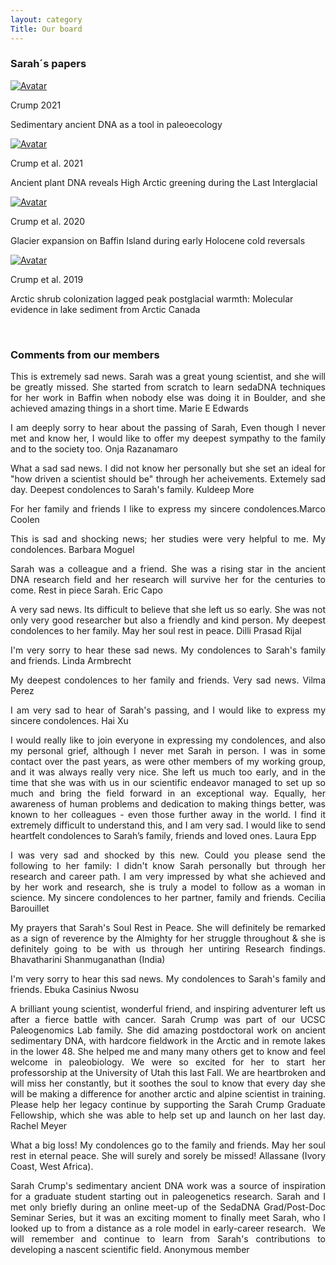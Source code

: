 ```yaml
---
layout: category
Title: Our board
---
```


<div class="section">
<h3 class="section-title underline">Sarah´s papers</h3>
</div>

<div class="avatar">

<div class ="member">
<div class="square"><a href="https://www.nature.com/articles/s43017-021-00158-8" target="_blank"><img src="{{ "/assets/crump_papers/crump2021b.jpg" | relative_url }}" alt="Avatar" /></a></div>
<p>Crump 2021</p>
<p>Sedimentary ancient DNA as a tool in paleoecology</p>
</div>

<div class ="member">
<div class="square"><a href="https://www.pnas.org/doi/abs/10.1073/pnas.2019069118" target="_blank"><img src="{{ "/assets/crump_papers/crump2021a.jpg" | relative_url }}" alt="Avatar" /></a></div>
<p>Crump et al. 2021</p>
<p>Ancient plant DNA reveals High Arctic greening during the Last Interglacial</p>
</div>

<div class ="member">
<div class="square"><a href="https://www.sciencedirect.com/science/article/abs/pii/S0277379120303814" target="_blank"><img src="{{ "/assets/crump_papers/crump2020.jpg" | relative_url }}" alt="Avatar" /></a></div>
<p>Crump et al. 2020</p>
<p>Glacier expansion on Baffin Island during early Holocene cold reversals</p>
</div>
  
<div class ="member">
<div class="square"><a href="https://onlinelibrary.wiley.com/doi/abs/10.1111/gcb.14836" target="_blank"><img src="{{ "/assets/crump_papers/crump2019.jpg" | relative_url }}" alt="Avatar" /></a></div>
<p>Crump et al. 2019</p>
<p>Arctic shrub colonization lagged peak postglacial warmth: Molecular evidence in lake sediment from Arctic Canada</p>
</div>
<br>  
</div>

<div class="intro">
<h3 class="section-title underline">Comments from our members</h3>
<p align="justify"> This is extremely sad news. Sarah was a great young scientist, and she will be greatly missed. She started from scratch to learn sedaDNA techniques for her work in Baffin when nobody else was doing it in Boulder, and she achieved amazing things in a short time. Marie E Edwards</p>
<p align="justify"> I am deeply sorry to hear about the passing of Sarah, Even though I never met and know her, I would like to offer my deepest sympathy to the family and to the society too. Onja Razanamaro</p>
<p align="justify"> What a sad sad news. I did not know her personally but she set an ideal for "how driven a scientist should be" through her acheivements. Extemely sad day. Deepest condolences to Sarah's family. Kuldeep More</p>  
<p align="justify"> For her family and friends I like to express my sincere condolences.Marco Coolen </p>
<p align="justify">This is sad and shocking news; her studies were very helpful to me. My condolences. Barbara Moguel </p>
<p align="justify">Sarah was a colleague and a friend. She was a rising star in the ancient DNA research field and her 
research will survive her for the centuries to come. Rest in piece Sarah. Eric Capo </p>
<p align="justify">A very sad news. Its difficult to believe that she left us so early. She was not only very good researcher but also a friendly and kind person. My deepest condolences to her family. May her soul rest in peace. Dilli Prasad Rijal</p>  
<p align="justify">I'm very sorry to hear these sad news. My condolences to Sarah's family and friends. Linda Armbrecht</p>
<p align="justify">My deepest condolences to her family and friends. Very sad news. Vilma Perez</p> 
<p align="justify">I am very sad to hear of Sarah's passing, and I would like to express my sincere condolences. Hai Xu</p> 
<p align="justify">I would really like to join everyone in expressing my condolences, and also my personal grief, although I never met Sarah in person. I was in some contact over the past years, as were other members of my working group, and it was always really very nice.
She left us much too early, and in the time that she was with us in our scientific endeavor managed to set up so much and bring the field forward in an exceptional way. Equally, her awareness of human problems and dedication to making things better, was known to her colleagues - even those further away in the world. I find it extremely difficult to understand this, and I am very sad. I would like to send heartfelt condolences to Sarah’s family, friends and loved ones. Laura Epp</p> 
<p align="justify">I was very sad and shocked by this new. Could you please send the following to her family:
I didn't know Sarah personally but through her research and career path. I am very impressed by what she achieved and by her work and research, she is truly a model to follow as a woman in science. My sincere condolences to her partner, family and friends. Cecilia Barouillet</p> 
<p align="justify">My prayers that Sarah's Soul Rest in Peace. She will definitely be remarked as a sign of reverence by the Almighty for her struggle throughout & she is definitely going to be with us through her untiring Research findings. Bhavatharini Shanmuganathan (India)</p> 
<p align="justify">I'm very sorry to hear this sad news. My condolences to Sarah's family and
friends. Ebuka Casinius Nwosu</p> 
<p align="justify">A brilliant young scientist, wonderful friend, and inspiring adventurer left us after a fierce battle with cancer. Sarah Crump was part of our UCSC Paleogenomics Lab family. She did amazing postdoctoral work on ancient sedimentary DNA, with hardcore fieldwork in the Arctic and in remote lakes in the lower 48. She helped me and many many others get to know and feel welcome in paleobiology. We were so excited for her to start her professorship at the University of Utah this last Fall. We are heartbroken and will miss her constantly, but it soothes the soul to know that every day she will be making a difference for another arctic and alpine scientist in training. Please help her legacy continue by supporting the Sarah Crump Graduate Fellowship, which she was able to help set up and launch on her last day. Rachel Meyer</p> 
<p align="justify">What a big loss! My condolences go to the family and friends. May her soul rest in eternal peace. She will surely and sorely be missed! Allassane (Ivory Coast, West Africa).</p> 
<p align="justify">Sarah Crump's sedimentary ancient DNA work was a source of inspiration for a graduate student starting out in paleogenetics research.  Sarah and I met only briefly during an online meet-up of the SedaDNA Grad/Post-Doc Seminar Series, but it was an exciting moment to finally meet Sarah, who I looked up to from a distance as a role model in early-career research.  We will remember and continue to learn from Sarah's contributions to developing a nascent scientific field. Anonymous member</p>   
  
